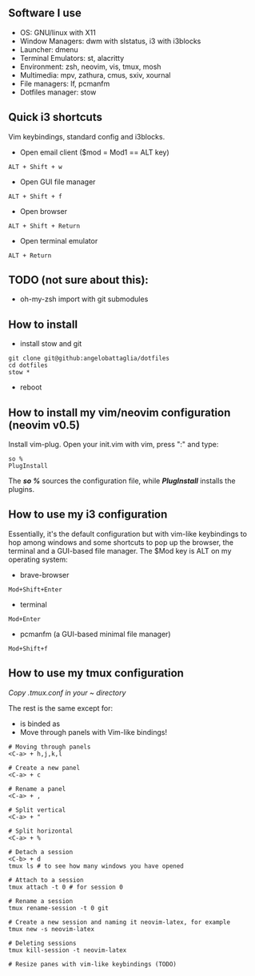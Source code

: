 ## Software I use

- OS: GNU/linux with X11
- Window Managers: dwm with slstatus, i3 with i3blocks
- Launcher: dmenu
- Terminal Emulators: st, alacritty
- Environment: zsh, neovim, vis, tmux, mosh
- Multimedia: mpv, zathura, cmus, sxiv, xournal
- File managers: lf, pcmanfm
- Dotfiles manager: stow

## Quick i3 shortcuts
Vim keybindings, standard config and i3blocks.

- Open email client ($mod = Mod1 == ALT key)
```
ALT + Shift + w
```
- Open GUI file manager
```
ALT + Shift + f
```
- Open browser
```
ALT + Shift + Return
```
- Open terminal emulator
```
ALT + Return
```

## TODO (not sure about this):
- oh-my-zsh import with git submodules

## How to install
- install stow and git
```
git clone git@github:angelobattaglia/dotfiles
cd dotfiles
stow *
```
- reboot

## How to install my vim/neovim configuration (neovim v0.5)

Install vim-plug. Open your init.vim with vim, press ":" and type:

```
so % 
PlugInstall
```

The ***so %*** sources the configuration file, while ***PlugInstall*** installs the plugins.

## How to use my i3 configuration

Essentially, it's the default configuration but with vim-like keybindings to hop among
windows and some shortcuts to pop up the browser, the terminal and a GUI-based file manager.
The $Mod key is ALT on my operating system:
- brave-browser
```
Mod+Shift+Enter
```
- terminal
```
Mod+Enter
```
- pcmanfm (a GUI-based minimal file manager)
```
Mod+Shift+f
```

## How to use my tmux configuration

*Copy .tmux.conf in your ~ directory*

The rest is the same except for:
- <C-b> is binded as <C-a>
- Move through panels with Vim-like bindings!

```
# Moving through panels
<C-a> + h,j,k,l

# Create a new panel
<C-a> + c 

# Rename a panel
<C-a> + ,

# Split vertical
<C-a> + "

# Split horizontal
<C-a> + %

# Detach a session
<C-b> + d
tmux ls # to see how many windows you have opened

# Attach to a session
tmux attach -t 0 # for session 0

# Rename a session
tmux rename-session -t 0 git

# Create a new session and naming it neovim-latex, for example
tmux new -s neovim-latex

# Deleting sessions
tmux kill-session -t neovim-latex

# Resize panes with vim-like keybindings (TODO)
```
